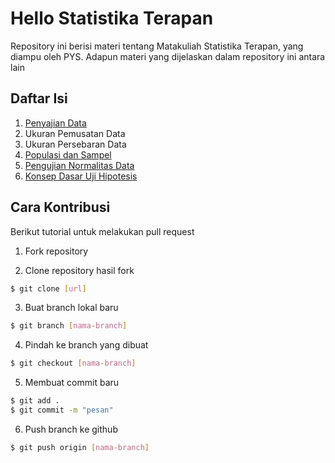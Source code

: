 # Hello Statistika Terapan

Repository ini berisi materi tentang Matakuliah Statistika Terapan, yang diampu oleh PYS. Adapun materi yang dijelaskan dalam repository ini antara lain

## Daftar Isi

1. [Penyajian Data](Penyajian_Data.ipynb)
2. Ukuran Pemusatan Data
3. Ukuran Persebaran Data
4. [Populasi dan Sampel](Populasi_Sampel.ipynb)
5. [Pengujian Normalitas Data](Uji_Normalitas.ipynb)
6. [Konsep Dasar Uji Hipotesis](Konsep_Dasar_Uji_Hipotesis.ipynb)

## Cara Kontribusi

Berikut tutorial untuk melakukan pull request

1. Fork repository

2. Clone repository hasil fork

```bash
$ git clone [url]
```

3. Buat branch lokal baru

```bash
$ git branch [nama-branch]
```

4. Pindah ke branch yang dibuat

```bash
$ git checkout [nama-branch]
```

5. Membuat commit baru

```bash
$ git add .
$ git commit -m "pesan"
```

6. Push branch ke github

```bash
$ git push origin [nama-branch]
```
